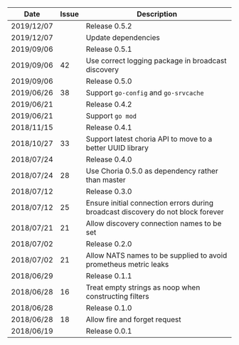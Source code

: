 |Date      |Issue |Description                                                                                              |
|----------|------|---------------------------------------------------------------------------------------------------------|
|2019/12/07|      |Release 0.5.2                                                                                            |
|2019/12/07|      |Update dependencies                                                                                      |
|2019/09/06|      |Release 0.5.1                                                                                            |
|2019/09/06|42    |Use correct logging package in broadcast discovery                                                       |
|2019/09/06|      |Release 0.5.0                                                                                            |
|2019/06/26|38    |Support `go-config` and `go-srvcache`                                                                    |
|2019/06/21|      |Release 0.4.2                                                                                            |
|2019/06/21|      |Support `go mod`                                                                                         |
|2018/11/15|      |Release 0.4.1                                                                                            |
|2018/10/27|33    |Support latest choria API to move to a better UUID library                                               |
|2018/07/24|      |Release 0.4.0                                                                                            |
|2018/07/24|28    |Use Choria 0.5.0 as dependency rather than master                                                        |
|2018/07/12|      |Release 0.3.0                                                                                            |
|2018/07/12|25    |Ensure initial connection errors during broadcast discovery do not block forever                         |
|2018/07/21|21    |Allow discovery connection names to be set                                                               |
|2018/07/02|      |Release 0.2.0                                                                                            |
|2018/07/02|21    |Allow NATS names to be supplied to avoid prometheus metric leaks                                         |
|2018/06/29|      |Release 0.1.1                                                                                            |
|2018/06/28|16    |Treat empty strings as noop when constructing filters                                                    |
|2018/06/28|      |Release 0.1.0                                                                                            |
|2018/06/28|18    |Allow fire and forget request                                                                            |
|2018/06/19|      |Release 0.0.1                                                                                            |

